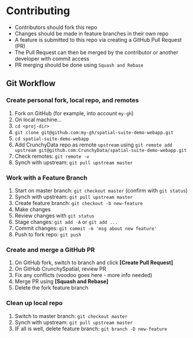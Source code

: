 # Contributing

* Contributors should fork this repo
* Changes should be made in feature branches in their own repo
* A feature is submitted to this repo via creating a GitHub Pull Request (PR)
* The Pull Request can then be merged by the contributor or another developer with commit access
* PR merging should be done using `Squash and Rebase`

## Git Workflow

### Create personal fork, local repo, and remotes

1. Fork on GitHub (for example, into account `my-gh`)
1. On local machine...
1. `cd <proj-dir>`
1. `git clone git@github.com:my-gh/spatial-suite-demo-webapp.git`
1. `cd spatial-suite-demo-webapp`
1. Add CrunchyData repo as remote `upstream` using `git remote add upstream git@github.com:CrunchyData/spatial-suite-demo-webapp.git`
1. Check remotes: `git remote -v`
1. Synch with upstream: `git pull upstream master`

### Work with a Feature Branch

1. Start on master branch: `git checkout master` (confirm with `git status`)
1. Synch with upstream: `git pull upstream master`
1. Create feature branch: `git checkout -b new-feature`
1. Make changes
1. Review changes with `git status`
1. Stage changes: `git add -A` or `git add ...`
1. Commit changes: `git commit -m 'msg about new feature'`
1. Push to fork repo: `git push`


### Create and merge a GitHub PR

1. On GitHub fork, switch to branch and click **[Create Pull Request]**
1. On GitHub CrunchySpatial, review PR
1. Fix any conflicts (voodoo goes here - more info needed)
1. Merge PR using **[Squash and Rebase]**
1. Delete the fork feature branch

### Clean up local repo

1. Switch to master branch: `git checkout master`
1. Synch with upstream: `git pull upstream master`
1. IF all is well, delete feature branch: `git branch -D new-feature`

